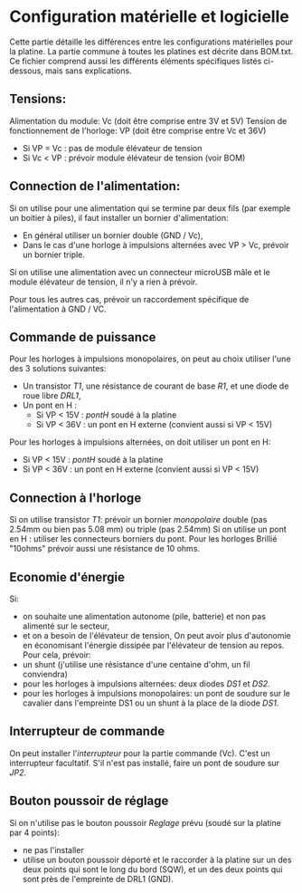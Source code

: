 # Configuration matérielle et logicielle

Cette partie détaille les différences entre les configurations matérielles pour la platine. La partie commune à toutes les platines est décrite dans BOM.txt. Ce fichier comprend aussi les différents éléments spécifiques listés ci-dessous, mais sans explications.

## Tensions:
Alimentation du module: Vc (doit être comprise entre 3V et 5V)
Tension de fonctionnement de l'horloge: VP (doit être comprise entre Vc et 36V)

- Si VP = Vc : pas de module élévateur de tension
- Si Vc < VP :  prévoir module élévateur de tension (voir BOM)

## Connection de l'alimentation:
Si on utilise pour une alimentation qui se termine par deux fils (par exemple un boitier à piles), il faut installer un bornier d'alimentation:
- En général utiliser un bornier double (GND / Vc),
- Dans le cas d'une horloge à impulsions alternées avec VP > Vc, prévoir un bornier triple.

Si on utilise une alimentation avec un connecteur microUSB mâle et le module élévateur de tension, il n'y a rien à prévoir.

Pour tous les autres cas, prévoir un raccordement spécifique de l'alimentation à GND / VC.

## Commande de puissance
Pour les horloges à impulsions monopolaires, on peut au choix utiliser l'une des 3 solutions suivantes:
- Un transistor *T1*, une résistance de courant de base *R1*, et une diode de roue libre *DRL1*,
- Un pont en H :
   - Si VP < 15V : *pontH* soudé à la platine
   - Si VP < 36V : un pont en H externe (convient aussi si VP < 15V)
   
Pour les horloges à impulsions alternées, on doit utiliser un pont en H:
   - Si VP < 15V : *pontH* soudé à la platine
   - Si VP < 36V : un pont en H externe (convient aussi si VP < 15V)

## Connection à l'horloge
Si on utilise transistor *T1*: prévoir un bornier *monopolaire* double (pas 2.54mm ou bien pas 5.08 mm) ou triple (pas 2.54mm)
Si on utilise un pont en H : utiliser les connecteurs borniers du pont.
Pour les horloges Brillié "10ohms" prévoir aussi une résistance de 10 ohms.

## Economie d'énergie
Si:
- on souhaite une alimentation autonome (pile, batterie) et non pas alimenté sur le secteur,
- et on a besoin de l'élévateur de tension, 
On peut avoir plus d'autonomie en économisant l'énergie dissipée par l'élévateur de tension au repos.
Pour cela, prévoir:
- un shunt (j'utilise une résistance d'une centaine d'ohm, un fil conviendra)
- pour les horloges à impulsions alternées: deux diodes *DS1* et *DS2*.
- pour les horloges à impulsions monopolaires: un pont de soudure sur le cavalier dans l'empreinte DS1 ou un shunt à la place de la diode *DS1*.

## Interrupteur de commande
On peut installer l'*interrupteur* pour la partie commande (Vc). C'est un interrupteur facultatif. S'il n'est pas installé, faire un pont de soudure sur *JP2*.

## Bouton poussoir de réglage
Si on n'utilise pas le bouton poussoir *Reglage* prévu (soudé sur la platine par 4 points):
- ne pas l'installer
- utilise un bouton poussoir déporté et le raccorder à la platine sur un des deux points qui sont le long du bord (SQW), et un des deux points qui sont près de l'empreinte de DRL1 (GND).
